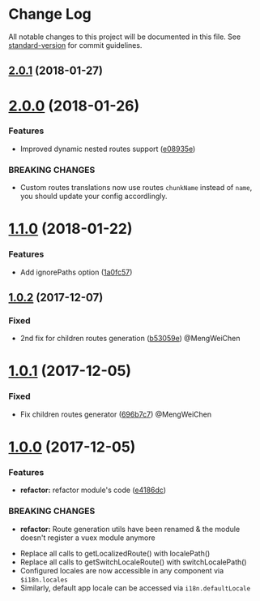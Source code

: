 # Change Log

All notable changes to this project will be documented in this file. See [standard-version](https://github.com/conventional-changelog/standard-version) for commit guidelines.

<a name="2.0.1"></a>
## [2.0.1](https://github.com/paulgv/nuxt-i18n/compare/v2.0.0...v2.0.1) (2018-01-27)



<a name="2.0.0"></a>
# [2.0.0](https://github.com/paulgv/nuxt-i18n/compare/v1.1.0...v2.0.0) (2018-01-26)


### Features

* Improved dynamic nested routes support ([e08935e](https://github.com/paulgv/nuxt-i18n/commit/e08935e))

### BREAKING CHANGES

* Custom routes translations now use routes `chunkName` instead of `name`, you should update your config accordlingly.

<a name="1.1.0"></a>
# [1.1.0](https://github.com/paulgv/nuxt-i18n/compare/v1.0.2...v1.1.0) (2018-01-22)


### Features

* Add ignorePaths option ([1a0fc57](https://github.com/paulgv/nuxt-i18n/commit/1a0fc57))



<a name="1.0.2"></a>
## [1.0.2](https://github.com/paulgv/nuxt-i18n/compare/v1.0.1...v1.0.2) (2017-12-07)

### Fixed
- 2nd fix for children routes generation ([b53059e](https://github.com/paulgv/nuxt-i18n/commit/b53059e)) @MengWeiChen

<a name="1.0.1"></a>
# [1.0.1](https://github.com/paulgv/nuxt-i18n/compare/v1.0.0...v1.0.1) (2017-12-05)

### Fixed
- Fix children routes generator ([696b7c7](https://github.com/paulgv/nuxt-i18n/commit/696b7c7)) @MengWeiChen



<a name="1.0.0"></a>
# [1.0.0](https://github.com/paulgv/nuxt-i18n/compare/v0.1.0...v1.0.0) (2017-12-05)


### Features

* **refactor:** refactor module's code ([e4186dc](https://github.com/paulgv/nuxt-i18n/commit/e4186dc))


### BREAKING CHANGES

* **refactor:** Route generation utils have been renamed & the module doesn't register a vuex module anymore

- Replace all calls to getLocalizedRoute() with localePath()
- Replace all calls to getSwitchLocaleRoute() with switchLocalePath()
- Configured locales are now accessible in any component via `$i18n.locales`
- Similarly, default app locale can be accessed via `i18n.defaultLocale`
